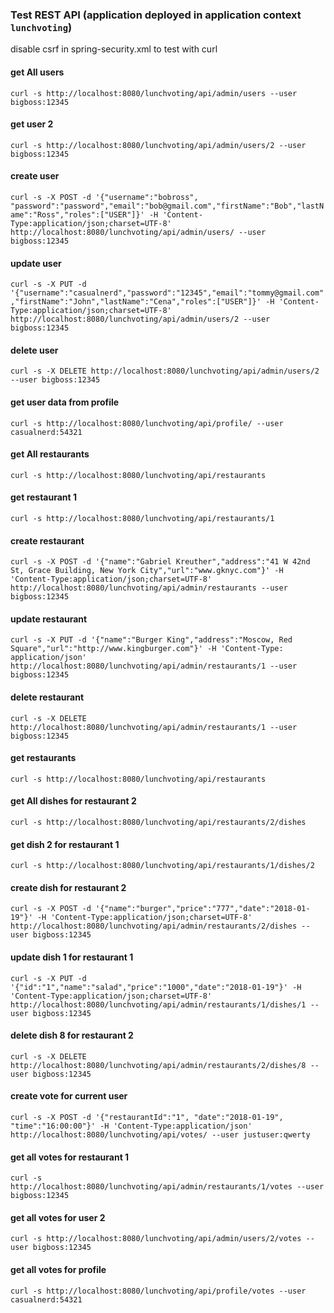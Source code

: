 ### Test REST API (application deployed in application context `lunchvoting`)
disable csrf in spring-security.xml to test with curl

#### get All users
`curl -s http://localhost:8080/lunchvoting/api/admin/users --user bigboss:12345`

#### get user 2
`curl -s http://localhost:8080/lunchvoting/api/admin/users/2 --user bigboss:12345`

#### create user
`curl -s -X POST -d '{"username":"bobross", "password":"password","email":"bob@gmail.com","firstName":"Bob","lastName":"Ross","roles":["USER"]}' -H 'Content-Type:application/json;charset=UTF-8' http://localhost:8080/lunchvoting/api/admin/users/ --user bigboss:12345`

#### update user
`curl -s -X PUT -d '{"username":"casualnerd","password":"12345","email":"tommy@gmail.com","firstName":"John","lastName":"Cena","roles":["USER"]}' -H 'Content-Type:application/json;charset=UTF-8' http://localhost:8080/lunchvoting/api/admin/users/2 --user bigboss:12345`

#### delete user
`curl -s -X DELETE http://localhost:8080/lunchvoting/api/admin/users/2 --user bigboss:12345`

#### get user data from profile
`curl -s http://localhost:8080/lunchvoting/api/profile/ --user casualnerd:54321`

#### get All restaurants
`curl -s http://localhost:8080/lunchvoting/api/restaurants`

#### get restaurant 1
`curl -s http://localhost:8080/lunchvoting/api/restaurants/1`

#### create restaurant
`curl -s -X POST -d '{"name":"Gabriel Kreuther","address":"41 W 42nd St, Grace Building, New York City","url":"www.gknyc.com"}' -H 'Content-Type:application/json;charset=UTF-8' http://localhost:8080/lunchvoting/api/admin/restaurants --user bigboss:12345`

#### update restaurant
`curl -s -X PUT -d '{"name":"Burger King","address":"Moscow, Red Square","url":"http://www.kingburger.com"}' -H 'Content-Type: application/json' http://localhost:8080/lunchvoting/api/admin/restaurants/1 --user bigboss:12345`

#### delete restaurant
`curl -s -X DELETE http://localhost:8080/lunchvoting/api/admin/restaurants/1 --user bigboss:12345`

#### get restaurants
`curl -s http://localhost:8080/lunchvoting/api/restaurants`

#### get All dishes for restaurant 2
`curl -s http://localhost:8080/lunchvoting/api/restaurants/2/dishes`

#### get dish 2 for restaurant 1
`curl -s http://localhost:8080/lunchvoting/api/restaurants/1/dishes/2`

#### create dish for restaurant 2
`curl -s -X POST -d '{"name":"burger","price":"777","date":"2018-01-19"}' -H 'Content-Type:application/json;charset=UTF-8' http://localhost:8080/lunchvoting/api/admin/restaurants/2/dishes --user bigboss:12345`

#### update dish 1 for restaurant 1
`curl -s -X PUT -d '{"id":"1","name":"salad","price":"1000","date":"2018-01-19"}' -H 'Content-Type:application/json;charset=UTF-8' http://localhost:8080/lunchvoting/api/admin/restaurants/1/dishes/1 --user bigboss:12345`

#### delete dish 8 for restaurant 2
`curl -s -X DELETE http://localhost:8080/lunchvoting/api/admin/restaurants/2/dishes/8 --user bigboss:12345`

#### create vote for current user
`curl -s -X POST -d '{"restaurantId":"1", "date":"2018-01-19", "time":"16:00:00"}' -H 'Content-Type:application/json' http://localhost:8080/lunchvoting/api/votes/ --user justuser:qwerty`

#### get all votes for restaurant 1
`curl -s http://localhost:8080/lunchvoting/api/admin/restaurants/1/votes --user bigboss:12345`

#### get all votes for user 2
`curl -s http://localhost:8080/lunchvoting/api/admin/users/2/votes --user bigboss:12345`

#### get all votes for profile
`curl -s http://localhost:8080/lunchvoting/api/profile/votes --user casualnerd:54321`